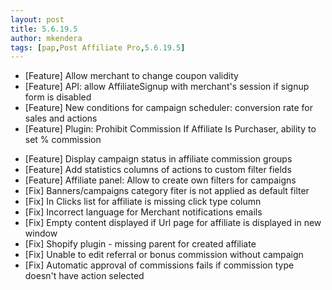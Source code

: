 ```yaml
---
layout: post
title: 5.6.19.5
author: mkendera
tags: [pap,Post Affiliate Pro,5.6.19.5]
---
```


- [Feature] Allow merchant to change coupon validity
- [Feature] API: allow AffiliateSignup with merchant's session if signup form is disabled
- [Feature] New conditions for campaign scheduler: conversion rate for sales and actions
- [Feature] Plugin: Prohibit Commission If Affiliate Is Purchaser, ability to set % commission

<!--more-->

- [Feature] Display campaign status in affiliate commission groups
- [Feature] Add statistics columns of actions to custom filter fields
- [Feature] Affiliate panel: Allow to create own filters for campaigns
- [Fix] Banners/campaigns category fiter is not applied as default filter
- [Fix] In Clicks list for affiliate is missing click type column
- [Fix] Incorrect language for Merchant notifications emails
- [Fix] Empty content displayed if Url page for affiliate is displayed in new window
- [Fix] Shopify plugin - missing parent for created affiliate
- [Fix] Unable to edit referral or bonus commission without campaign
- [Fix] Automatic approval of commissions fails if commission type doesn't have action selected

